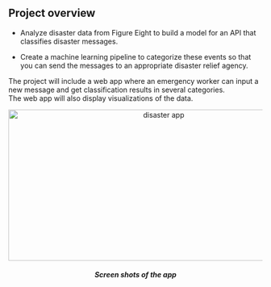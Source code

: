 ## Project overview

- Analyze disaster data from Figure Eight to build a model for an API that classifies disaster messages.

- Create a machine learning pipeline to categorize these events so that you can send the messages to an appropriate disaster relief agency.

The project will include a web app where an emergency worker can input a new message and get classification results in several categories. 
<br>
The web app will also display visualizations of the data. 

<p align="center">
  <a>
    <img src="https://imgur.com/6eZNWOA" alt="disaster app" width="600" height="300">
  </a>
</p>

<h5 align="center">Screen shots of the app</h5>
